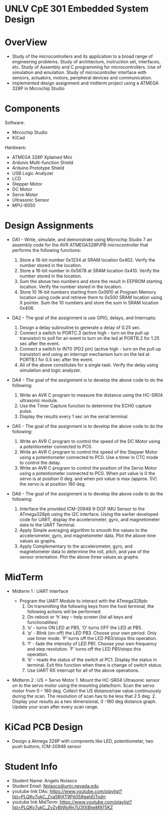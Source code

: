 # UNLV CpE 301 Embedded System Design

# OverView
* Study of the microcontrollers and its application to a broad range of engineering problems.
Study of architecture, instruction set, interfaces, etc. Study of Assembly and C
programming for microcontrollers. Use of simulation and emulation. Study of
microcontroller interface with sensors, actuators, motors, peripheral devices and
communication. 
* implemented design assignment and midterm project using a ATMEGA 328P in Microchip Studio

# Components
Software:
* Mircochip Studio
* KiCad

Hardware:
* ATMEGA 328P Xplained Mini
* Ardunio Multi-function Shield
* Arduino Prototype Shield
* USB Logic Analyzer
* LCD
* Stepper Motor
* DC Motor
* Servo Motor
* Ultrasonic Sensor
* MPU-6050

# Design Assignments
* DA1 - Write, simulate, and demonstrate using Microchip Studio 7 an assembly code for the AVR
ATMEGA328P/PB microcontroller that performs the following functions:
    1. Store a 16-bit number 0x1234 at SRAM location 0x402. Verify the number stored in the
    location.
    2. Store a 16-bit number in 0x5678 at SRAM location 0x410. Verify the number stored in the
    location.
    3. Sum the above two numbers and store the result in EEPROM starting location. Verify the
    number stored in the location.
    4. Store 10 16-bit numbers starting from 0x0910 at Program Memory location using code and
    retrieve them to 0x500 SRAM location using X pointer. Sum the 10 numbers and store the
    sum in SRAM location 0x406.

* DA2 - The goal of the assignment is use GPIO, delays, and Interrupts:
    1. Design a delay subroutine to generate a delay of 0.25 sec.
    2. Connect a switch to PORTC.3 (active high - turn on the pull up transistor) to poll for an event to
    turn on the led at PORTB.2 for 1.25 sec after the event.
    3. Connect a switch to INT0 (PD2 pin) (active high - turn on the pull up transistor) and using an
    interrupt mechanism turn on the led at PORTB.1 for 0.5 sec after the event.
    4. All of the above constitutes for a single task. Verify the delay using simulation and logic analyzer.

 * DA4 - The goal of the assignment is to develop the above code to do the following:
    1. Write an AVR C program to measure the distance using the HC-SR04 ultrasonic module.
    2. Use the Timer Capture function to determine the ECHO capture pulse.
    3. Display the results every 1 sec on the serial terminal.

 * DA5 - The goal of the assignment is to develop the above code to do the following:
    1. Write an AVR C program to control the speed of the DC Motor using a potentiometer connected to PC0.
    2. Write an AVR C program to control the speed of the Stepper Motor using a potentiometer connected to PC0. Use a timer in CTC mode to control the delay.
    3. Write an AVR C program to control the position of the Servo Motor using a potentiometer connected to PC0. When pot value is 0 the servo is at position 0 deg. and when pot value is max (approx. 5V) 
       the servo is at position 180 deg.

 * DA6 - The goal of the assignment is to develop the above code to do the following:
    1. Interface the provided ICM-20948 9-DOF IMU Sensor to the ATmega328pb using the I2C
    interface. Using the earlier developed code for UART, display the accelerometer, gyro, and magnetometer data to the UART Terminal.
    2. Apply Simple averaging algorithm to smooth the values to the accelerometer, gyro, and magnetometer data. Plot the above nine values as graphs.
    3. Apply Complementary to the accelerometer, gyro, and magnetometer data to determine the roll, pitch, and yaw of the sensor orientation. Plot the above three values as graphs.

# MidTerm
* Midterm 1 : UART Interface
   - Program the UART Module to interact with the ATmega328pb:
        1. On transmitting the following keys from the host terminal, the following actions will be performed:
        1. On-reboot or ‘h’ key – help screen (list all keys and functionalities)
        2. ‘o’ - turns ON LED at PB5, ‘O’ turns OFF the LED at PB5.
        3. ‘p’ - Blink (on-off) the LED PB3. Choose your own period. Only use timer mode. ‘P’ turns off
        the LED PB3/stops this operation.
        4. ‘f’ - fade the intensity of LED PB1. Choose your own frequency and step resolution. ‘F’ turns
        off the LED PB1/stops this operation.
        5. ‘b’ – reads the status of the switch at PC1. Display the status in terminal. Exit this function
        when there is change of switch status.
        6. Use UART RX interrupt for all of the above operations.

* Midterm 2 : US + Servo Motor
      1. Mount the HC-SR04 Ultrasonic sensor on to the servo motor using the mounting plate/horn. Scan
    the servo motor from 0 – 180 deg. Collect the US distance/raw value continuously during the scan.
    The resolution of scan has to be less that 2.5 deg.
    2. Display your results as a two dimensional, 0 -180 deg distance graph. Update your scan after every
    scan range. 

# KiCad PCB Design
* Design a Atmega 328P with compnents like LED, potentiometer, two push buttons, ICM-20948 sensor

# Student Info
* Student Name: Angelo Nolasco
* Student Email: Nolasco@unlv.nevada.edu
* youtube link DAs: https://www.youtube.com/playlist?list=PLQKv7ukC_Zva5RjXT9Pd358gahEjTsdrr 
* youtube link MidTerm: https://www.youtube.com/playlist?list=PLQKv7ukC_ZvZvBtWoRn7U3fXBtwM975KZ


